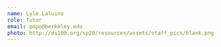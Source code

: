 ```yaml
---
name: Lyle Laluino
role: Tutor
email: popo@berkeley.edu
photo: http://ds100.org/sp20/resources/assets/staff_pics/blank.png
---
```

